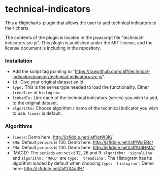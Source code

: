 technical-indicators
====================
This a Highcharts-plugin that allows the user to add technical indicators to their charts.

The contents of the plugin is located in the javascript file "technical-indicators.src.js". 
This plugin is published under the MIT license, and the license document is including in the repository.

### Installation
* Add the script tag pointing to "https://rawgithub.com/laff/technical-indicators/master/technical-indicators.src.js".
* `id:`
Give your original dataset an id.
* `type:`
This is the series type needed to load the functionality. Either `trendline` or `histogram`.
* `linkedTo:`
Link each of the technical indicators (series) you wish to add, to the original dataset.
* `algorithm:`
Choose algorithm / name of the technical indicator you wish to use. `linear` is default.


### Algorithms
* `linear`: 
Demo here: http://jsfiddle.net/laff/etW3K/
* `SMA`:
Default `periods` is 100. Demo here: http://jsfiddle.net/laff/WaEBc/
* `EMA`:
Default `periods` is 100. Demo here: http://jsfiddle.net/laff/U6HMA/
* 'MACD':
The `periods` are set at 12, 26 and 9. `algorithm: 'signalLine'` and `algorithm: 'MACD'` are `type: 'trendline'`. The Histogram has its algorithm loaded by default when choosing `type: 'histogram'`. Demo here: http://jsfiddle.net/laff/X4u3H/